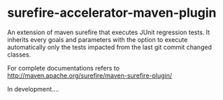 # surefire-accelerator-maven-plugin
An extension of maven surefire that executes JUnit regression tests. It inherits every goals and parameters with the option to execute automatically only the tests impacted from the last git commit changed classes.

For complete documentations refers to http://maven.apache.org/surefire/maven-surefire-plugin/

In development....
